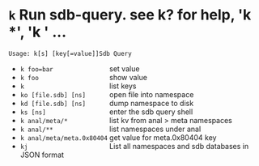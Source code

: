 <!-- TITLE: k -->

#  `k` Run sdb-query. see k? for help, 'k *', 'k ' ...


```
Usage: k[s] [key[=value]]Sdb Query
```


- `k foo=bar               `  set value
- `k foo                   `  show value
- `k                       `  list keys
- `ko [file.sdb] [ns]      `  open file into namespace
- `kd [file.sdb] [ns]      `  dump namespace to disk
- `ks [ns]                 `  enter the sdb query shell
- `k anal/meta/*           `  list kv from anal > meta namespaces
- `k anal/**               `  list namespaces under anal
- `k anal/meta/meta.0x80404`  get value for meta.0x80404 key
- `kj                      `  List all namespaces and sdb databases in JSON format

<p hidden>ko kd ks</p>